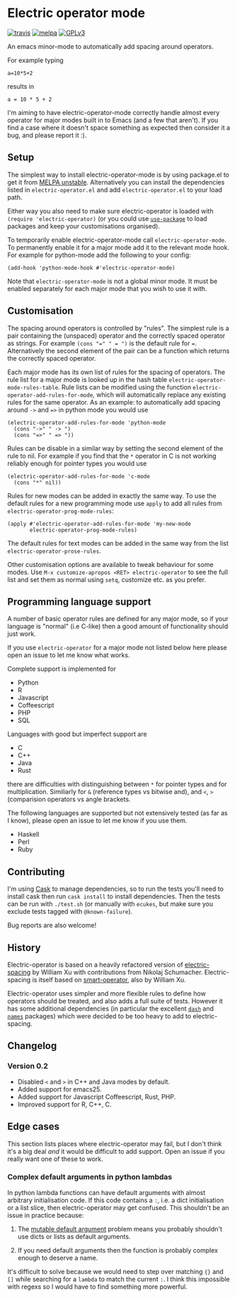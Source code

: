 # Electric operator mode

[![travis](https://travis-ci.org/davidshepherd7/electric-operator.svg?branch=master)](https://travis-ci.org/davidshepherd7/electric-operator) [![melpa](http://melpa.org/packages/electric-operator-badge.svg)](http://melpa.org/#/electric-operator) [![GPLv3](http://img.shields.io/badge/license-GNU%20GPLv3-blue.svg)](https://github.com/davidshepherd7/electric-operator/blob/master/LICENSE)

An emacs minor-mode to automatically add spacing around operators.

For example typing

    a=10*5+2

results in

    a = 10 * 5 + 2

I'm aiming to have electric-operator-mode correctly handle almost every
operator for major modes built in to Emacs (and a few that aren't). If you find a
case where it doesn't space something as expected then consider it a bug, 
and please report it :).


## Setup

The simplest way to install electric-operator-mode is by using package.el
to get it from [MELPA unstable](http://melpa.org/#/getting-started).
Alternatively you can install the dependencies listed in
`electric-operator.el` and add `electric-operator.el` to your load path.

Either way you also need to make sure electric-operator is loaded with
`(require 'electric-operator)` (or you could use 
[`use-package`](https://github.com/jwiegley/use-package) to load packages
and keep your customisations organised).

To temporarily enable electric-operator-mode call `electric-operator-mode`.
To permanently enable it for a major mode add it to the relevant mode hook.
For example for python-mode add the following to your config:

    (add-hook 'python-mode-hook #'electric-operator-mode)

Note that `electric-operator-mode` is not a global minor mode. It must be
enabled separately for each major mode that you wish to use it with.


## Customisation

The spacing around operators is controlled by "rules". The simplest rule is
a pair containing the (unspaced) operator and the correctly spaced operator
as strings. For example `(cons "=" " = ")` is the default rule for `=`.
Alternatively the second element of the pair can be a function which
returns the correctly spaced operator.

Each major mode has its own list of rules for the spacing of operators. The
rule list for a major mode is looked up in the hash table
`electric-operator-mode-rules-table`. Rule lists can be modified using the
function `electric-operator-add-rules-for-mode`, which will automatically
replace any existing rules for the same operator. As an example: to
automatically add spacing around `->` and `=>` in python mode you would use

    (electric-operator-add-rules-for-mode 'python-mode
      (cons "->" " -> ")
      (cons "=>" " => "))

Rules can be disable in a similar way by setting the second element of the
rule to nil. For example if you find that the `*` operator in C is not
working reliably enough for pointer types you would use

    (electric-operator-add-rules-for-mode 'c-mode
      (cons "*" nil))

Rules for new modes can be added in exactly the same way. To use the default
rules for a new programming mode use `apply` to add all rules from
`electric-operator-prog-mode-rules`:

    (apply #'electric-operator-add-rules-for-mode 'my-new-mode
           electric-operator-prog-mode-rules)

The default rules for text modes can be added in the same way from the list
`electric-operator-prose-rules`.


Other customisation options are available to tweak behaviour for some
modes. Use `M-x customize-apropos <RET> electric-operator` to see the full
list and set them as normal using `setq`, customize etc. as you prefer.

## Programming language support

A number of basic operator rules are defined for any major mode, so if your
language is "normal" (i.e C-like) then a good amount of functionality
should just work.

If you use `electric-operator` for a major mode not listed below here
please open an issue to let me know what works.

Complete support is implemented for

* Python
* R
* Javascript
* Coffeescript
* PHP
* SQL


Languages with good but imperfect support are

* C
* C++
* Java
* Rust

there are difficulties with distinguishing between `*` for pointer types
and for multiplication. Similiarly for `&` (reference types vs bitwise
and), and `<`, `>` (comparision operators vs angle brackets.


The following languages are supported but not extensively tested (as far as
I know), please open an issue to let me know if you use them.

* Haskell
* Perl
* Ruby

## Contributing

I'm using [Cask](https://github.com/cask/cask.el) to manage dependencies, so to
run the tests you'll need to install cask then run `cask install` to install
dependencies. Then the tests can be run with `./test.sh` (or manually with
`ecukes`, but make sure you exclude tests tagged with `@known-failure`).

Bug reports are also welcome!


## History

Electric-operator is based on a heavily refactored version of
[electric-spacing](https://github.com/xwl/electric-spacing) by William Xu
with contributions from Nikolaj Schumacher. Electric-spacing is itself
based on [smart-operator](http://www.emacswiki.org/emacs/SmartOperator),
also by William Xu.

Electric-operator uses simpler and more flexible rules to define how
operators should be treated, and also adds a full suite of tests. However
it has some additional dependencies (in particular the excellent
[`dash`](https://github.com/magnars/dash.el) and
[`names`](https://github.com/Malabarba/names) packages) which were decided
to be too heavy to add to electric-spacing.


## Changelog

### Version 0.2

* Disabled `<` and `>` in C++ and Java modes by default.
* Added support for emacs25.
* Added support for Javascript Coffeescript, Rust, PHP.
* Improved support for R, C++, C.


## Edge cases

This section lists places where electric-operator may fail, but I don't think
it's a big deal *and* it would be difficult to add support. Open an issue if you
really want one of these to work.

### Complex default arguments in python lambdas

In python lambda functions can have default arguments with almost arbitrary
initialisation code. If this code contains a `:`, i.e. a dict initialisation or
a list slice, then electric-operator may get confused. This shouldn't be an
issue in practice because:

1. The
  [mutable default argument](http://stackoverflow.com/questions/1132941/least-astonishment-in-python-the-mutable-default-argument)
  problem means you probably shouldn't use dicts or lists as default arguments.

2. If you need default arguments then the function is probably complex enough to
   deserve a name.

It's difficult to solve because we would need to step over matching `{}` and
`[]` while searching for a `lambda` to match the current `:`. I think this
impossible with regexs so I would have to find something more powerful.
